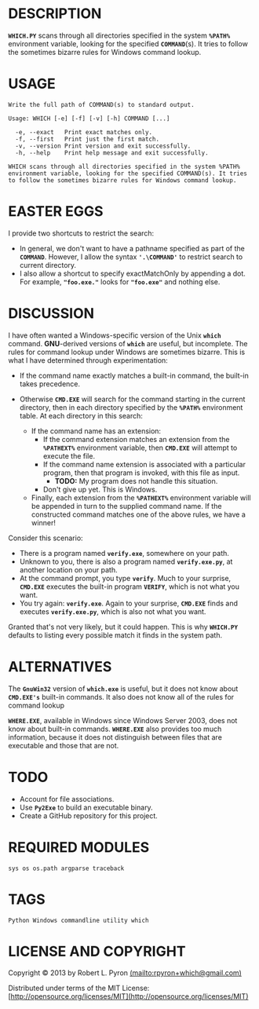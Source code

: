 # DESCRIPTION

**`WHICH.PY`** scans through all directories specified in the system **`%PATH%`**
environment variable, looking for the specified **`COMMAND`**(s). It tries
to follow the sometimes bizarre rules for Windows command lookup.

# USAGE

    Write the full path of COMMAND(s) to standard output.
    
    Usage: WHICH [-e] [-f] [-v] [-h] COMMAND [...]
    
      -e, --exact   Print exact matches only.
      -f, --first   Print just the first match.
      -v, --version Print version and exit successfully.
      -h, --help    Print help message and exit successfully.
    
    WHICH scans through all directories specified in the system %PATH%
    environment variable, looking for the specified COMMAND(s). It tries
    to follow the sometimes bizarre rules for Windows command lookup.
    
# EASTER EGGS

I provide two shortcuts to restrict the search:

-   In general, we don't want to have a pathname specified as part of
    the **`COMMAND`**. However, I allow the syntax **`'.\COMMAND'`** to restrict
    search to current directory.
-   I also allow a shortcut to specify exactMatchOnly by appending a dot.
    For example, **`"foo.exe."`** looks for **`"foo.exe"`** and nothing else.

# DISCUSSION

I have often wanted a Windows-specific version of the Unix **`which`** command.
**GNU**-derived versions of **`which`** are useful, but incomplete. The rules
for command lookup under Windows are sometimes bizarre. This is what I have
determined through experimentation:

-   If the command name exactly matches a built-in command, the built-in takes 
    precedence. 

-   Otherwise **`CMD.EXE`** will search for the command starting in
    the current directory, then in each directory specified by the **`%PATH%`**
    environment table. At each directory in this search:
    -   If the command name has an extension:
        -   If the command extension matches an extension from the **`%PATHEXT%`**
            environment variable, then **`CMD.EXE`** will attempt to execute the file.
        -   If the command name extension is associated with a particular program,
            then that program is invoked, with this file as input.
            -   **TODO:** My program does not handle this situation.
        -   Don't give up yet. This is Windows.
    -   Finally, each extension from the **`%PATHEXT%`** environment variable will
        be appended in turn to the supplied command name. If the constructed 
        command matches one of the above rules, we have a winner!

Consider this scenario:

-   There is a program named **`verify.exe`**, somewhere on your path.
-   Unknown to you, there is also a program named **`verify.exe.py`**, 
    at another location on your path.
-   At the command prompt, you type **`verify`**. Much to your surprise, 
    **`CMD.EXE`** executes the built-in program **`VERIFY`**, which 
    is not what you want.
-   You try again: **`verify.exe`**. Again to your surprise, **`CMD.EXE`** 
    finds and executes **`verify.exe.py`**, which is also not what you want.

Granted that's not very likely, but it could happen. This is why **`WHICH.PY`**
defaults to listing every possible match it finds in the system path.

# ALTERNATIVES

The **`GnuWin32`** version of **`which.exe`** is useful, but it does not know
about **`CMD.EXE's`** built-in commands. It also does not know all of the
rules for command lookup

**`WHERE.EXE`**, available in Windows since Windows Server 2003, does not know 
about built-in commands. 
**`WHERE.EXE`** also provides too much information, because it does not 
distinguish between files that are executable and those that are not.

# TODO

-   Account for file associations.
-   Use **`Py2Exe`** to build an executable binary.
-   Create a GitHub repository for this project.

# REQUIRED MODULES

    sys os os.path argparse traceback

# TAGS

    Python Windows commandline utility which

# LICENSE AND COPYRIGHT

Copyright &copy; 2013 by Robert L. Pyron 
[(mailto:rpyron+which@gmail.com)](mailto:rpyron+which@gmail.com)

Distributed under terms of the MIT License: 
[http://opensource.org/licenses/MIT](http://opensource.org/licenses/MIT)





